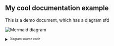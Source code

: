
## My cool documentation example

This is a demo document, which has a diagram sfd


<!-- gfmd-start -->
![Mermaid diagram](https://kroki.io/mermaid/svg/eNpdz0ELgjAYBuB7v-I9lqBUVpqIEfMYdOwQHaZ86GK6mhYU_vg0l0i3fc_evexLJa-qWPBM82LCumG-QNjYNvZP0q-DKrOvIgBTSpqIC6tN9OeVsTXUYBtjHhzHkG9oC9uOwJZt4SknTeAFxG50aYG5o7GJTIE3dAag-4PLajob0TG5UlqfLyBJBZV1zGs-LBSgEm8a8h2Iskaai-L2Z5nSQsrfUx9h_91-fUiekPwALmZc9A==)

<details>
<summary><sup><sub>Diagram source code</sub></sup></summary>

```mermaid
classDiagram
Class01 <|-- AveryLongClass : Cool
Class03 *-- Class04
Class05 o-- Class06
Class07 .. Class08
Class09 --> C2 : Where am i?
Class09 --* C3
Class09 --|> Class07
Class07 : equals()
Class07 : Object[] elementData
Class01 : size()
Class01 : int chimp
Class01 : int gorilla
Class08 <--> C2: Cool label
```
</details>
<!-- gfmd-end -->
